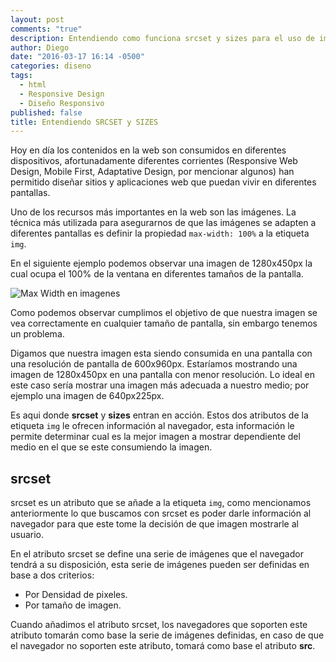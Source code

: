 ```yaml
---
layout: post
comments: "true"
description: Entendiendo como funciona srcset y sizes para el uso de imagenes en el diseño responsivo
author: Diego
date: "2016-03-17 16:14 -0500"
categories: diseno
tags: 
  - html
  - Responsive Design
  - Diseño Responsivo
published: false
title: Entendiendo SRCSET y SIZES
---
```



Hoy en día los contenidos en la web son consumidos en diferentes dispositivos, afortunadamente diferentes corrientes (Responsive Web Design, Mobile First, Adaptative Design, por mencionar algunos) han permitido diseñar sitios y aplicaciones web que puedan vivir en diferentes pantallas.

Uno de los recursos más importantes en la web son las imágenes. La técnica más utilizada para asegurarnos de que las imágenes se adapten a diferentes pantallas es definir la propiedad `max-width: 100%` a la etiqueta `img`.

En el siguiente ejemplo podemos observar una imagen de 1280x450px  la cual ocupa el 100% de la ventana en diferentes tamaños de la pantalla.

![Max Width en imagenes]({{site.baseurl}}/uploads/max-width-img.png)

Como podemos observar cumplimos el objetivo de que nuestra imagen se vea correctamente en cualquier tamaño de pantalla, sin embargo tenemos un problema.

Digamos que nuestra imagen esta siendo consumida en una pantalla con una resolución de pantalla de 600x960px. Estaríamos mostrando una imagen de 1280x450px en una pantalla con menor resolución. Lo ideal en este caso sería mostrar una imagen más adecuada a nuestro medio; por ejemplo una imagen de 640px225px.

Es aqui donde **srcset** y **sizes** entran en acción. Estos dos atributos de la etiqueta `img` le ofrecen información al navegador, esta información le permite determinar cual es la mejor imagen a mostrar dependiente del medio en el que se este consumiendo la imagen.

## srcset

srcset es un atributo que se añade a la etiqueta `img`, como mencionamos anteriormente lo que buscamos con srcset es poder darle información al navegador para que este tome la decisión de que imagen mostrarle al usuario.

En el atributo srcset se define una serie de imágenes que el navegador tendrá a su disposición, esta serie de imágenes pueden ser definidas en base a dos criterios:

- Por Densidad de pixeles.
- Por tamaño de imagen.

Cuando añadimos el atributo srcset, los navegadores que soporten este atributo tomarán como base la serie de imágenes definidas, en caso de que el navegador no soporten este atributo, tomará como base el atributo **src**.
